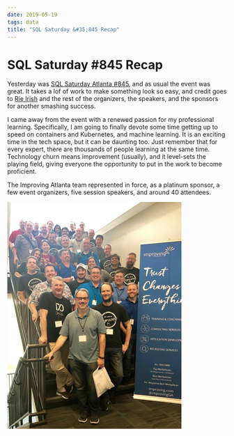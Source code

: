 ```yaml
---
date: 2019-05-19
tags: data
title: "SQL Saturday &#35;845 Recap"
---
```

# SQL Saturday #845 Recap

Yesterday was [SQL Saturday Atlanta &#35;845](https://www.sqlsaturday.com/845/EventHome.aspx), and as usual the event was great. It takes a lof of work to make something look so easy, and credit goes to [Rie Irish](https://twitter.com/IrishSQL) and the rest of the organizers, the speakers, and the sponsors for another smashing success.

I came away from the event with a renewed passion for my professional learning. Specifically, I am going to finally devote some time getting up to speed on containers and Kubernetes, and machine learning. It is an exciting time in the tech space, but it can be daunting too. Just remember that for every expert, there are thousands of people learning at the same time. Technology churn means improvement (usually), and it level-sets the playing field, giving everyone the opportunity to put in the work to become proficient.

The Improving Atlanta team represented in force, as a platinum sponsor, a few event organizers, five session speakers, and around 40 attendees.

![Improving Atlanta at SQL Saturday 845, May 18, 2019](/assets/img/sqlsat845-group.jpg)
